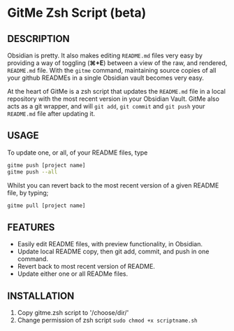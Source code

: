 # GitMe Zsh Script (beta)

## DESCRIPTION
Obsidian is pretty. It also makes editing `README.md` files very easy by providing a way of toggling (**⌘+E**) between a view of the raw, and rendered, `README.md` file. With the `gitme` command, maintaining source copies of all your github READMEs in a single Obsidian vault becomes very easy.

At the heart of GitMe is a zsh script that updates the `README.md` file in a local repository with the most recent version in your Obsidian Vault. GitMe also acts as a git wrapper, and will `git add`, `git commit` and `git push` your `README.md` file after updating it.

## USAGE
To update one, or all, of your README files, type
```bash
gitme push [project name]
gitme push --all
```

Whilst you can revert back to the most recent version of a given README file, by typing;
```bash
gitme pull [project name]
```

## FEATURES
* Easily edit README files, with preview functionality, in Obsidian.
* Update local README copy, then git add, commit, and push in one command.
* Revert back to most recent version of README.
* Update either one or all READMe files.

## INSTALLATION
1. Copy gitme.zsh script to '/choose/dir/' 
3. Change permission of zsh script `sudo chmod +x scriptname.sh`
